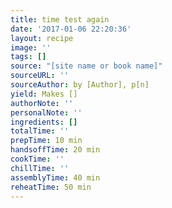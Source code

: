 ```yaml
---
title: time test again
date: '2017-01-06 22:20:36'
layout: recipe
image: ''
tags: []
source: "[site name or book name]"
sourceURL: ''
sourceAuthor: by [Author], p[n]
yield: Makes []
authorNote: ''
personalNote: ''
ingredients: []
totalTime: ''
prepTime: 10 min
handsoffTime: 20 min
cookTime: ''
chillTime: ''
assemblyTime: 40 min
reheatTime: 50 min
---
```

